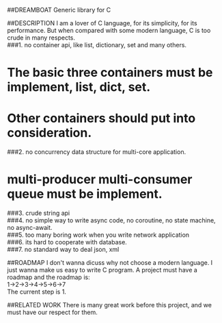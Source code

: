 ##DREAMBOAT
  Generic library for C

##DESCRIPTION
  I am a lover of C language, for its simplicity, for its performance.
But when compared with some modern language, C is too crude in many respects.  
###1. no container api, like list, dictionary, set and many others.  
   # The basic three containers must be implement, list, dict, set.  
   # Other containers should put into consideration.  
###2. no concurrency data structure for multi-core application.   
   # multi-producer multi-consumer queue must be implement.   
###3. crude string api  
###4. no simple way to write async code, no coroutine, no state machine, no async-await.  
###5. too many boring work when you write network application  
###6. its hard to cooperate with database.  
###7. no standard way to deal json, xml

##ROADMAP
  I don't wanna dicuss why not choose a modern language. I just wanna make us easy to write C program.
A project must have a roadmap and the roadmap is:   
  1->2->3->4->5->6->7   
  The current step is 1.


##RELATED WORK
  There is many great work before this project, and we must have our respect for them.
